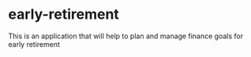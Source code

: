# early-retirement
This is an application that will help to plan and manage finance goals for early retirement
